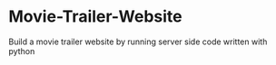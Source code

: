 # Movie-Trailer-Website
Build a movie trailer website by running server side code written with python
